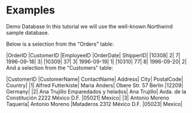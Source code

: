 # Examples

Demo Database
In this tutorial we will use the well-known Northwind sample database.

Below is a selection from the "Orders" table:

|OrderID	|CustomerID	|EmployeeID	|OrderDate|	ShipperID|
|10308|	2|	7|	1996-09-18|	3|
|10309|	37|	3|	1996-09-19|	1|
|10310|	77|	8|	1996-09-20|	2|
And a selection from the "Customers" table:

|CustomerID	|CustomerName|	ContactName|	Address|	City|	PostalCode|	Country|
|1| Alfred Futterkiste|	Maria Anders|	Obere Str. 57	Berlin	|12209|	Germany|
|2|	Ana Trujillo Emparedados y helados|	Ana Trujillo|	Avda. de la Constitución 2222	México D.F.	|05021|	Mexico|
|3|	Antonio Moreno Taquería|	Antonio Moreno	|Mataderos 2312	México D.F.	|05023|	Mexico|
